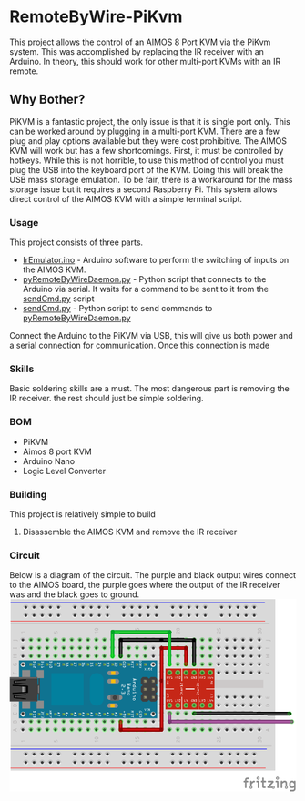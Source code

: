 
# RemoteByWire-PiKvm
This project allows the control of an AIMOS 8 Port KVM via the PiKvm system. This was accomplished by replacing the IR receiver with an Arduino. In theory, this should work for other multi-port KVMs with an IR remote.

## Why Bother?
PiKVM is a fantastic project, the only issue is that it is single port only. This can be worked around by plugging in a multi-port KVM. There are a few plug and play options available but they were cost prohibitive. The AIMOS KVM will work but has a few shortcomings. First, it must be controlled by hotkeys. While this is not horrible, to use this method of control you must plug the USB into the keyboard port of the KVM. Doing this will break the USB mass storage emulation. To be fair, there is a workaround for the mass storage issue but it requires a second Raspberry Pi. This system allows direct control of the AIMOS KVM with a simple terminal script.

### Usage
This project consists of three parts.

 - [IrEmulator.ino](https://github.com/Syco54645/RemoteByWire-PiKvm/blob/main/IrEmulator/IrEmulator.ino) - Arduino software to perform the switching of inputs on the AIMOS KVM.
 - [pyRemoteByWireDaemon.py](https://github.com/Syco54645/RemoteByWire-PiKvm/blob/main/pyRemoteByWireDaemon.py "pyRemoteByWireDaemon.py") - Python script that connects to the Arduino via serial. It waits for a command to be sent to it from the [sendCmd.py](https://github.com/Syco54645/RemoteByWire-PiKvm/blob/main/sendCmd.py "sendCmd.py") script
 - [sendCmd.py](https://github.com/Syco54645/RemoteByWire-PiKvm/blob/main/sendCmd.py "sendCmd.py") - Python script to send commands to [pyRemoteByWireDaemon.py](https://github.com/Syco54645/RemoteByWire-PiKvm/blob/main/pyRemoteByWireDaemon.py "pyRemoteByWireDaemon.py")

Connect the Arduino to the PiKVM via USB, this will give us both power and a serial connection for communication. Once this connection is made

### Skills
Basic soldering skills are a must. The most dangerous part is removing the IR receiver. the rest should just be simple soldering.

### BOM
 - PiKVM
 - Aimos 8 port KVM
 - Arduino Nano
 - Logic Level Converter

### Building
This project is relatively simple to build
 1. Disassemble the AIMOS KVM and remove the IR receiver

### Circuit
Below is a diagram of the circuit. The purple and black output wires connect to the AIMOS board, the purple goes where the output of the IR receiver was and the black goes to ground.
![RemoteByWire-PiKvm Circuit](https://raw.githubusercontent.com/Syco54645/RemoteByWire-PiKvm/main/RemoteByWire-PiKvm_bb.png)
